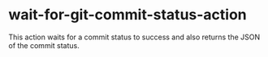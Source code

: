 # wait-for-git-commit-status-action
This action waits for a commit status to success and also returns the JSON of the commit status.
